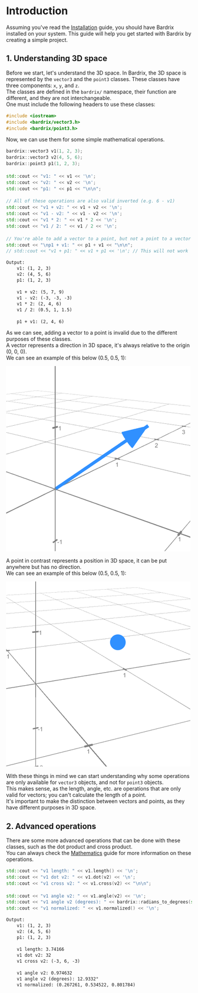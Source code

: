# Introduction

Assuming you've read the [Installation](../../Installation.md) guide, you should have Bardrix installed on your system. This guide will help you get started with Bardrix by creating a simple project.

## 1. Understanding 3D space

Before we start, let's understand the 3D space. In Bardrix, the 3D space is represented by the `vector3` and the `point3` classes. These classes have three components: `x`, `y`, and `z`. \
The classes are defined in the `bardrix/` namespace, their function are different, and they are not interchangeable. \
One must include the following headers to use these classes:

```cpp
#include <iostream>
#include <bardrix/vector3.h>
#include <bardrix/point3.h>
```

Now, we can use them for some simple mathematical operations.

```cpp
bardrix::vector3 v1(1, 2, 3);
bardrix::vector3 v2(4, 5, 6);
bardrix::point3 p1(1, 2, 3);

std::cout << "v1: " << v1 << '\n';
std::cout << "v2: " << v2 << '\n';
std::cout << "p1: " << p1 << "\n\n";

// All of these operations are also valid inverted (e.g. 6 - v1)
std::cout << "v1 + v2: " << v1 + v2 << '\n';
std::cout << "v1 - v2: " << v1 - v2 << '\n';
std::cout << "v1 * 2: " << v1 * 2 << '\n';
std::cout << "v1 / 2: " << v1 / 2 << '\n';

// You're able to add a vector to a point, but not a point to a vector
std::cout << "\np1 + v1: " << p1 + v1 << "\n\n";
// std::cout << "v1 + p1: " << v1 + p1 << '\n'; // This will not work
```

```text
Output:
    v1: (1, 2, 3)
    v2: (4, 5, 6)
    p1: (1, 2, 3)
    
    v1 + v2: (5, 7, 9)
    v1 - v2: (-3, -3, -3)
    v1 * 2: (2, 4, 6)
    v1 / 2: (0.5, 1, 1.5)
    
    p1 + v1: (2, 4, 6)
```

As we can see, adding a vector to a point is invalid due to the different purposes of these classes. \
A vector represents a direction in 3D space, it's always relative to the origin (0, 0, 0). \
We can see an example of this below (0.5, 0.5, 1):

![vector_example.png](../../Images/vector_example.png)

A point in contrast represents a position in 3D space, it can be put anywhere but has no direction. \
We can see an example of this below (0.5, 0.5, 1):

![point_example.png](../../Images/point_example.png)

With these things in mind we can start understanding why some operations are only available for `vector3` objects, and not for `point3` objects. \
This makes sense, as the length, angle, etc. are operations that are only valid for vectors; you can't calculate the length of a point. \
It's important to make the distinction between vectors and points, as they have different purposes in 3D space.

## 2. Advanced operations

There are some more advanced operations that can be done with these classes, such as the dot product and cross product. \
You can always check the [Mathematics](../../Mathematics.md) guide for more information on these operations.

```cpp
std::cout << "v1 length: " << v1.length() << '\n';
std::cout << "v1 dot v2: " << v1.dot(v2) << '\n';
std::cout << "v1 cross v2: " << v1.cross(v2) << "\n\n";

std::cout << "v1 angle v2: " << v1.angle(v2) << '\n';
std::cout << "v1 angle v2 (degrees): " << bardrix::radians_to_degrees(std::acos(v1.angle(v2))) << "°\n";
std::cout << "v1 normalized: " << v1.normalized() << '\n';
```

```text
Output:
    v1: (1, 2, 3)
    v2: (4, 5, 6)
    p1: (1, 2, 3)

    v1 length: 3.74166
    v1 dot v2: 32
    v1 cross v2: (-3, 6, -3)
    
    v1 angle v2: 0.974632
    v1 angle v2 (degrees): 12.9332°
    v1 normalized: (0.267261, 0.534522, 0.801784)
```
